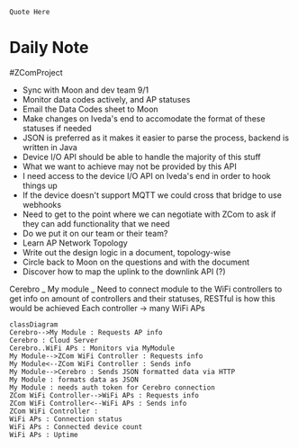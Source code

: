 ```Quote Here```

# Daily Note
#ZComProject

- Sync with Moon and dev team 9/1
- Monitor data codes actively, and AP statuses
- Email the Data Codes sheet to Moon
- Make changes on Iveda's end to accomodate the format of these statuses if needed
- JSON is preferred as it makes it easier to parse the process, backend is written in Java
- Device I/O API should be able to handle the majority of this stuff
- What we want to achieve may not be provided by this API
- I need access to the device I/O API on Iveda's end in order to hook things up
- If the device doesn't support MQTT we could cross that bridge to use webhooks
- Need to get to the point where we can negotiate with ZCom to ask if they can add functionality that we need
- Do we put it on our team or their team?
- Learn AP Network Topology
- Write out the design logic in a document, topology-wise
- Circle back to Moon on the questions and with the document
- Discover how to map the uplink to the downlink API (?)

Cerebro
_
My module
_ Need to connect module to the WiFi controllers to get info on amount of controllers and their statuses, RESTful is how this would be achieved
Each controller -> many WiFi APs

```mermaid
classDiagram
Cerebro-->My Module : Requests AP info
Cerebro : Cloud Server
Cerebro..WiFi APs : Monitors via MyModule
My Module-->ZCom WiFi Controller : Requests info
My Module<--ZCom WiFi Controller : Sends info
My Module-->Cerebro : Sends JSON formatted data via HTTP
My Module : formats data as JSON
My Module : needs auth token for Cerebro connection
ZCom WiFi Controller-->WiFi APs : Requests info
ZCom WiFi Controller<--WiFi APs : Sends info
ZCom WiFi Controller : 
WiFi APs : Connection status
WiFi APs : Connected device count
WiFi APs : Uptime
```
